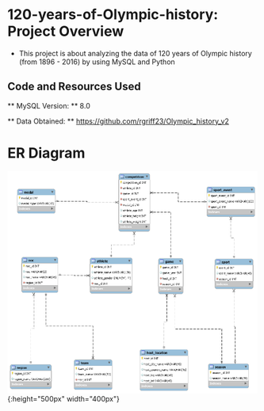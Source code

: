 # 120-years-of-Olympic-history: Project Overview
* This project is about analyzing the data of 120 years of Olympic history (from 1896 - 2016) by using MySQL and Python

## Code and Resources Used
** MySQL Version: ** 8.0

** Data Obtained: ** https://github.com/rgriff23/Olympic_history_v2


# ER Diagram 
![ER Diagram](https://github.com/JasonYao3/120-years-of-Olympic-history/blob/master/Olympic%20ER%20Diagram.png){:height="500px" width="400px"}

